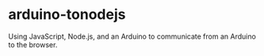 # arduino-tonodejs
Using JavaScript, Node.js, and an Arduino to communicate from an Arduino to the browser.
